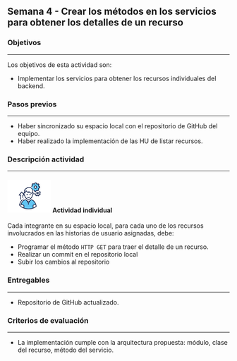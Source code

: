 ## Semana 4 - Crear los métodos en los servicios para obtener los detalles de un recurso

### Objetivos

---

Los objetivos de esta actividad son:

- Implementar los servicios para obtener los recursos individuales del backend.

### Pasos previos

---

- Haber sincronizado su espacio local con el repositorio de GitHub del equipo.
- Haber realizado la implementación de las HU de listar recursos.

### Descripción actividad

---

#### ![](./../../assets/images/individuo.png) Actividad individual

Cada integrante en su espacio local, para cada uno de los recursos involucrados en las historias de usuario asignadas, debe:

- Programar el método `HTTP GET` para traer el detalle de un recurso.
- Realizar un commit en el repositorio local
- Subir los cambios al repositorio

### Entregables

---

- Repositorio de GitHub actualizado.

### Criterios de evaluación

---

- La implementación cumple con la arquitectura propuesta: módulo, clase del recurso, método del servicio.
